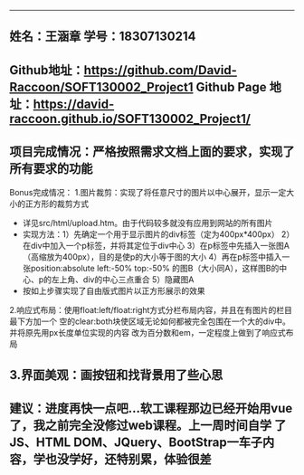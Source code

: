 -------------------------------------------------------------------------------------
姓名：王涵章
学号：18307130214
-------------------------------------------------------------------------------------
Github地址：https://github.com/David-Raccoon/SOFT130002_Project1
Github Page 地址：https://david-raccoon.github.io/SOFT130002_Project1/
-------------------------------------------------------------------------------------
项目完成情况：严格按照需求文档上面的要求，实现了所有要求的功能
-------------------------------------------------------------------------------------
Bonus完成情况：
1.图片裁剪：实现了将任意尺寸的图片以中心展开，显示一定大小的正方形的裁剪方式
- 详见src/html/upload.htm。由于代码较多就没有应用到网站的所有图片
- 实现方法：1）先确定一个用于显示图片的div标签（定为400px*400px）
           2）在div中加入一个p标签，并将其定位于div中心
           3）在p标签中先插入一张图A（高缩放为400px），目的是使p的大小等于图的大小
           4）再在p标签中插入一张position:absolute left:-50% top:-50%
           的图B（大小同A），这样图B的中心、p的左上角、div的中心三点重合
           5）隐藏图A
- 按如上步骤实现了自由版式图片以正方形展示的效果

2.响应式布局：使用float:left/float:right方式分栏布局内容，并且在有图片的栏目最下方加一个
空的clear:both块使区域无论如何都被完全包围在一个大的div中。并将原先用px长度单位实现的内容
改为百分数和em，一定程度上做到了响应式布局

3.界面美观：画按钮和找背景用了些心思
-------------------------------------------------------------------------------------
建议：进度再快一点吧...软工课程那边已经开始用vue了，我之前完全没修过web课程。上一周时间自学
了JS、HTML DOM、JQuery、BootStrap一车子内容，学也没学好，还特别累，体验很差
--------------------------------------------------------------------------------------